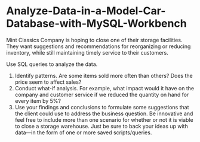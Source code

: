 # Analyze-Data-in-a-Model-Car-Database-with-MySQL-Workbench


 Mint Classics Company is hoping to close one of their storage facilities. They want 
suggestions and recommendations for reorganizing or reducing inventory, while still maintaining timely 
service to their customers.

Use SQL queries to analyze the data. 
1) Identify patterns. Are some items sold more often than others? Does the price seem to affect 
sales?
2) Conduct what-if analysis. For example, what impact would it have on the company and 
customer service if we reduced the quantity on hand for every item by 5%? 
3) Use your findings and conclusions to formulate some suggestions that the client could use to 
address the business question. Be innovative and feel free to include more than one scenario for 
whether or not it is viable to close a storage warehouse. Just be sure to back your ideas up with 
data—in the form of one or more saved scripts/queries.
